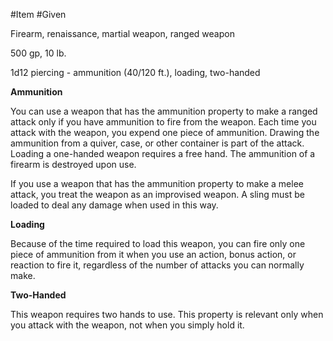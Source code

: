 #Item 
#Given 

Firearm, renaissance, martial weapon, ranged weapon

500 gp, 10 lb.

1d12 piercing - ammunition (40/120 ft.), loading, two-handed

**Ammunition**

You can use a weapon that has the ammunition property to make a ranged attack only if you have ammunition to fire from the weapon. Each time you attack with the weapon, you expend one piece of ammunition. Drawing the ammunition from a quiver, case, or other container is part of the attack. Loading a one-handed weapon requires a free hand. The ammunition of a firearm is destroyed upon use.

If you use a weapon that has the ammunition property to make a melee attack, you treat the weapon as an improvised weapon. A sling must be loaded to deal any damage when used in this way.

**Loading**

Because of the time required to load this weapon, you can fire only one piece of ammunition from it when you use an action, bonus action, or reaction to fire it, regardless of the number of attacks you can normally make.

**Two-Handed**

This weapon requires two hands to use. This property is relevant only when you attack with the weapon, not when you simply hold it.